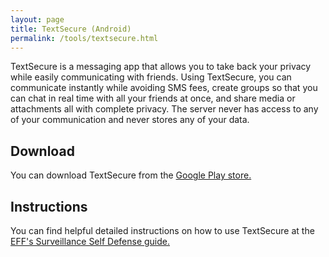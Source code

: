 ```yaml
---
layout: page
title: TextSecure (Android)
permalink: /tools/textsecure.html
---
```


TextSecure is a messaging app that allows you to take back your privacy while easily communicating with friends. Using TextSecure, you can communicate instantly while avoiding SMS fees, create groups so that you can chat in real time with all your friends at once, and share media or attachments all with complete privacy. The server never has access to any of your communication and never stores any of your data.

## Download
You can download TextSecure from the [Google Play store.](https://ssd.eff.org/en/module/how-use-textsecure-android)

## Instructions
You can find helpful detailed instructions on how to use TextSecure at the [EFF's Surveillance Self Defense guide.](https://ssd.eff.org/en/module/how-use-textsecure-android)
